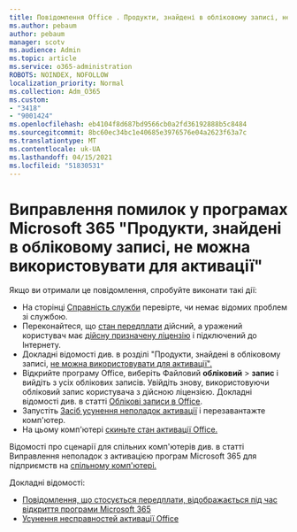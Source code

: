 ```yaml
---
title: Повідомлення Office . Продукти, знайдені в обліковому записі, не можна використовувати для активації
ms.author: pebaum
author: pebaum
manager: scotv
ms.audience: Admin
ms.topic: article
ms.service: o365-administration
ROBOTS: NOINDEX, NOFOLLOW
localization_priority: Normal
ms.collection: Adm_O365
ms.custom:
- "3418"
- "9001424"
ms.openlocfilehash: eb4104f8d687bd9566cb0a2fd36192888b5c8484
ms.sourcegitcommit: 8bc60ec34bc1e40685e3976576e04a2623f63a7c
ms.translationtype: MT
ms.contentlocale: uk-UA
ms.lasthandoff: 04/15/2021
ms.locfileid: "51830531"
---
```

# <a name="fixing-the-microsoft-365-apps-the-products-we-found-in-your-account-cant-be-used-to-activate-message"></a>Виправлення помилок у програмах Microsoft 365 "Продукти, знайдені в обліковому записі, не можна використовувати для активації"

Якщо ви отримали це повідомлення, спробуйте виконати такі дії:

- На сторінці [Справність служби](https://docs.microsoft.com/office365/enterprise/view-service-health) перевірте, чи немає відомих проблем зі службою.
- Переконайтеся, що [стан передплати](https://support.office.com/article/0d23d3c0-c19c-4b2f-9845-5344fedc4380#bkmk_checksubscription) дійсний, а уражений користувач має [дійсну призначену ліцензію](https://support.office.com/article/997596B5-4173-4627-B915-36ABAC6786DC) і підключений до Інтернету. 
- Докладні відомості див. в розділі "Продукти, знайдені в обліковому записі, [не можна використовувати для активації".](https://support.office.com/article/c9f9a0b3-5aae-4131-8077-21e6a59f141e)
- Відкрийте програму Office, виберіть Файловий **обліковий**  >  **запис** і вийдіть з усіх облікових записів. Увійдіть знову, використовуючи обліковий запис користувача з дійсною ліцензією. Докладні відомості див. в статті [Облікові записи в Office](https://support.office.com/article/628ea040-f265-49de-b986-be09c3ebf8a9).
- Запустіть [Засіб усунення неполадок активації](https://aka.ms/SARA-OfficeActivation-Alchemy) і перезавантажте комп'ютер.
- На цьому комп'ютері [скиньте стан активації Office.](https://docs.microsoft.com/office365/troubleshoot/activation/reset-office-365-proplus-activation-state)

Відомості про сценарії для спільних комп'ютерів див. в статті Виправлення неполадок з активацією програм Microsoft 365 для підприємств на [спільному комп'ютері.](https://docs.microsoft.com/deployoffice/troubleshoot-shared-computer-activation)

Докладні відомості: 
- [Повідомлення, що стосується передплати, відображається під час відкриття програми Microsoft 365](https://support.office.com/article/4cabe32c-f594-4c0e-9191-3d3ade10cceb)
- [Усунення несправностей активації Office](https://support.office.com/article/0d23d3c0-c19c-4b2f-9845-5344fedc4380)